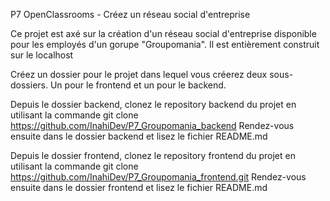 P7 OpenClassrooms - Créez un réseau social d'entreprise

Ce projet est axé sur la création d'un réseau social d'entreprise disponible pour les employés d'un gorupe "Groupomania".
Il est entièrement construit sur le localhost

Créez un dossier pour le projet dans lequel vous créerez deux sous-dossiers. Un pour le frontend et un pour le backend.

Depuis le dossier backend, clonez le repository backend du projet en utilisant la commande git clone https://github.com/InahiDev/P7_Groupomania_backend
Rendez-vous ensuite dans le dossier backend et lisez le fichier README.md

Depuis le dossier frontend, clonez le repository frontend du projet en utilisant la commande git clone https://github.com/InahiDev/P7_Groupomania_frontend.git
Rendez-vous ensuite dans le dossier frontend et lisez le fichier README.md